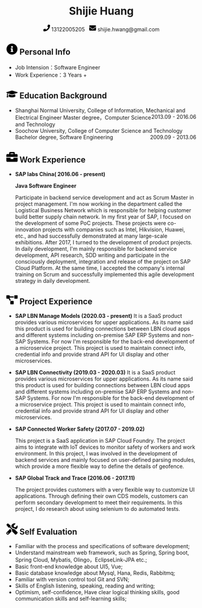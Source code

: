  <center>
     <h1>Shijie Huang</h1>
     <div>
         <span>
             <img src="assets/phone-solid.svg" width="18px">
             13122005205
         </span>
         &nbsp;
         <span>
             <img src="assets/envelope-solid.svg" width="18px">
             shijie.hwang@gmail.com
         </span>
     </div>
 </center>

 ## <img src="assets/info-circle-solid.svg" width="30px"> Personal Info 

 - Job Intension：Software Engineer
 - Work Experience：3 Years +

## <img src="assets/graduation-cap-solid.svg" width="30px"> Education Background

- Shanghai Normal University, College of Information, Mechanical and Electrical Engineer<div style="float:right">2013.09 - 2016.06</div>
  Master degree，Computer Science and Technology
- Soochow University, College of Computer Science and Technology<div style="float:right">2009.09 - 2013.06</div>
  Bachelor degree, Software Engineering

## <img src="assets/briefcase-solid.svg" width="30px"> Work Experience

- **SAP labs China( 2016.06 - present)**

  **Java Software Engineer**
  
  Participate in backend service development and act as Scrum Master in project management. I'm now working in the department called the Logistical Business Network which is responsible for helping customer build better supply chain network. In my first year of SAP, I focused on the development of some PoC projects. These projects were co-innovation projects with companies such as Intel, Hikvision, Huawei, etc., and had successfully demonstrated at many large-scale exhibitions.
  After 2017, I turned to the development of product projects. In daily development, I'm mainly responsible for backend service development, API research, SDD writing and participate in the consciously deployment, integration and release of the project on SAP Cloud Platform. At the same time, I accepted the company's internal training on Scrum and successfully implemented this agile development strategy in daily development.


## <img src="assets/project-diagram-solid.svg" width="30px"> Project Experience

- **SAP LBN Manage Models (2020.03 - present)**
  It is a SaaS product provides various microservices for upper applications. As its name said this product is used for building connections between LBN cloud apps and different systems including on-premise SAP ERP Systems and non-SAP Systems.
  For now I'm responsible for the back-end development of a microservice project. This project is used to maintain connect info, credential info and provide strand API for UI display and other microservices.

- **SAP LBN Connectivity (2019.03 - 2020.03)**
  It is a SaaS product provides various microservices for upper applications. As its name said this product is used for building connections between LBN cloud apps and different systems including on-premise SAP ERP Systems and non-SAP Systems.
  For now I'm responsible for the back-end development of a microservice project. This project is used to maintain connect info, credential info and provide strand API for UI display and other microservices.

- **SAP Connected Worker Safety (2017.07 - 2019.02)**
  
  This project is a SaaS application in SAP Cloud Foundry. The project aims to integrate with IoT devices to monitor safety of workers and work environment.
  In this project, I was involved in the development of backend services and mainly focused on user-defined parsing modules, which provide a more flexible way to define the details of geofence.

- **SAP Global Track and Trace (2016.06 - 2017.11)**
  
  The project provides customers with a very flexible way to customize UI applications. Through defining their own CDS models, customers can perform secondary development to meet their requirements.
  In this project, I do research about using selenium to do automated tests.

## <img src="assets/tools-solid.svg" width="30px"> Self Evaluation

- Familiar with the process and specifications of software development;
- Understand mainstream web framework, such as Spring, Spring boot, Spring Cloud, Mybatis, Olingo，EclipseLink-JPA etc.;
- Basic front-end knowledge about UI5, Vue;
- Basic database knowledge about Mysql, Hana, Redis, Rabbitmq;
- Familiar with version control tool Git and SVN;
- Skills of English listening, speaking, reading and writing;
- Optimism, self-confidence, Have clear logical thinking skills, good communication skills and self-learning skills;
